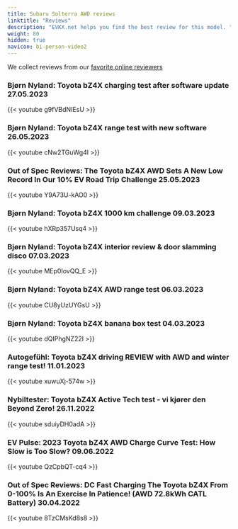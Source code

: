 ```yaml
---
title: Subaru Solterra AWD reviews
linktitle: "Reviews"
description: "EVKX.net helps you find the best review for this model. "
weight: 80
hidden: true
navicon: bi-person-video2
---
```

We collect reviews from our [favorite online reviewers](/guides/evreviewers/)

### Bjørn Nyland: Toyota bZ4X charging test after software update 27.05.2023

{{< youtube g9fVBdNIEsU >}}

### Bjørn Nyland: Toyota bZ4X range test with new software 26.05.2023

{{< youtube cNw2TGuWg4I >}}

### Out of Spec Reviews: The Toyota bZ4X AWD Sets A New Low Record In Our 10% EV Road Trip Challenge 25.05.2023

{{< youtube Y9A73U-kAO0 >}}

### Bjørn Nyland: Toyota bZ4X 1000 km challenge 09.03.2023

{{< youtube hXRp357Usq4 >}}

### Bjørn Nyland: Toyota bZ4X interior review & door slamming disco 07.03.2023

{{< youtube MEp0IovQQ_E >}}

### Bjørn Nyland: Toyota bZ4X AWD range test 06.03.2023

{{< youtube CU8yUzUYGsU >}}

### Bjørn Nyland: Toyota bZ4X banana box test 04.03.2023

{{< youtube dQIPhgNZ22I >}}

### Autogefühl: Toyota bZ4X driving REVIEW with AWD and winter range test! 11.01.2023

{{< youtube xuwuXj-574w >}}

### Nybiltester: Toyota bZ4X Active Tech test - vi kjører den Beyond Zero! 26.11.2022

{{< youtube sduiyDH0adA >}}

### EV Pulse: 2023 Toyota bZ4X AWD Charge Curve Test: How Slow is Too Slow? 09.06.2022

{{< youtube QzCpbQT-cq4 >}}

### Out of Spec Reviews: DC Fast Charging The Toyota bZ4X From 0-100% Is An Exercise In Patience! (AWD 72.8kWh CATL Battery) 30.04.2022

{{< youtube 8TzCMsKd8s8 >}}

